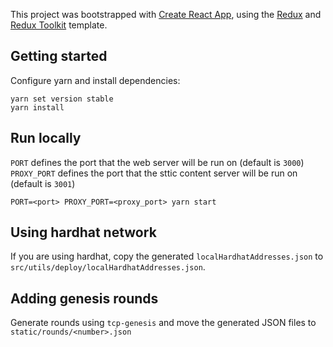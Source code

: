 This project was bootstrapped with [Create React App](https://github.com/facebook/create-react-app), using the [Redux](https://redux.js.org/) and [Redux Toolkit](https://redux-toolkit.js.org/) template.

## Getting started

Configure yarn and install dependencies:

```
yarn set version stable
yarn install
```

## Run locally

`PORT` defines the port that the web server will be run on (default is `3000`)  
`PROXY_PORT` defines the port that the sttic content server will be run on (default is `3001`)

```
PORT=<port> PROXY_PORT=<proxy_port> yarn start
```

## Using hardhat network

If you are using hardhat, copy the generated `localHardhatAddresses.json` to `src/utils/deploy/localHardhatAddresses.json`.

## Adding genesis rounds

Generate rounds using `tcp-genesis` and move the generated JSON files to `static/rounds/<number>.json`
